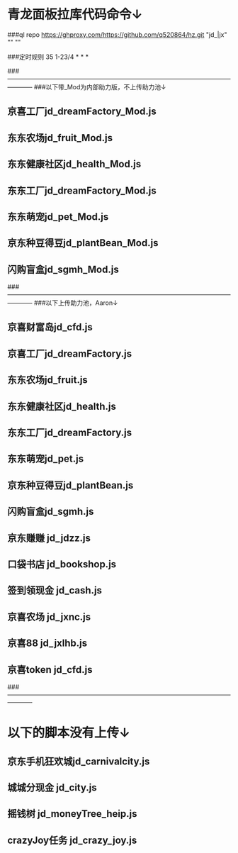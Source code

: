 # 青龙面板拉库代码命令↓

###ql repo https://ghproxy.com/https://github.com/q520864/hz.git "jd_|jx" "" ""

###定时规则  35 1-23/4 * * *

###————————————————————————————————————————
###以下带_Mod为内部助力版，不上传助力池↓
## 京喜工厂jd_dreamFactory_Mod.js
## 东东农场jd_fruit_Mod.js
## 东东健康社区jd_health_Mod.js
## 东东工厂jd_dreamFactory_Mod.js
## 东东萌宠jd_pet_Mod.js
## 京东种豆得豆jd_plantBean_Mod.js
## 闪购盲盒jd_sgmh_Mod.js

###————————————————————————————————————————
###以下上传助力池，Aaron↓
## 京喜财富岛jd_cfd.js
## 京喜工厂jd_dreamFactory.js
## 东东农场jd_fruit.js
## 东东健康社区jd_health.js
## 东东工厂jd_dreamFactory.js
## 东东萌宠jd_pet.js
## 京东种豆得豆jd_plantBean.js
## 闪购盲盒jd_sgmh.js

## 京东赚赚 jd_jdzz.js
## 口袋书店 jd_bookshop.js
## 签到领现金 jd_cash.js
## 京喜农场 jd_jxnc.js
## 京喜88 jd_jxlhb.js
## 京喜token jd_cfd.js

###————————————————————————————————————————
# 以下的脚本没有上传↓
## 京东手机狂欢城jd_carnivalcity.js
## 城城分现金 jd_city.js
## 摇钱树 jd_moneyTree_heip.js
## crazyJoy任务 jd_crazy_joy.js

